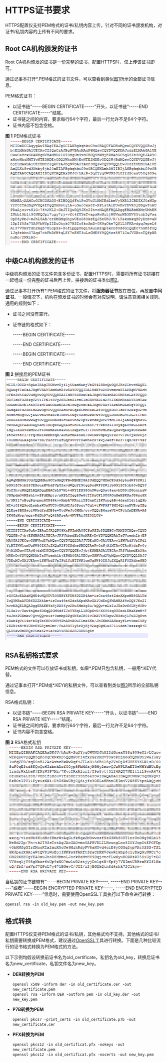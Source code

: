 # HTTPS证书要求<a name="live_01_0045"></a>

HTTPS配置仅支持PEM格式的证书/私钥内容上传，针对不同的证书颁发机构，对证书/私钥内容的上传有不同的要求。

## Root CA机构颁发的证书<a name="zh-cn_topic_0175227673_zh-cn_topic_0064907759_section47392574183850"></a>

Root CA机构颁发的证书是一份完整的证书，配置HTTPS时，仅上传该证书即可。

通过记事本打开\*.PEM格式的证书文件，可以查看到类似[图1](#zh-cn_topic_0175227673_zh-cn_topic_0064907759_fig62782747144849)所示的全部证书信息。

PEM格式证书：

-   以证书链“-----BEGIN CERTIFICATE-----”开头，以证书链“-----END CERTIFICATE-----”结尾。
-   证书链之间的内容，要求每行64个字符，最后一行允许不足64个字符。
-   证书内容不包含空格。

**图 1**  PEM格式证书<a name="zh-cn_topic_0175227673_zh-cn_topic_0064907759_fig62782747144849"></a>  
![](figures/PEM格式证书.png "PEM格式证书")

## 中级CA机构颁发的证书<a name="zh-cn_topic_0175227673_zh-cn_topic_0064907759_section23934614192754"></a>

中级机构颁发的证书文件包含多份证书，配置HTTPS时，需要将所有证书拼接在一起组成一份完整的证书后再上传。拼接后的证书类似[图2](#zh-cn_topic_0175227673_zh-cn_topic_0064907759_fig26971979202252)。

通过记事本打开所有\*.PEM格式的证书文件，将**服务器证书**放在首位，再放置**中间证书**。一般情况下，机构在颁发证书的时候会有对应说明，请注意查阅相关规则。通用的规则如下：

-   证书之间没有空行。
-   证书链的格式如下：

    -----BEGIN CERTIFICATE-----

    -----END CERTIFICATE-----

    -----BEGIN CERTIFICATE-----

    -----END CERTIFICATE-----


**图 2**  拼接后的PEM证书<a name="zh-cn_topic_0175227673_zh-cn_topic_0064907759_fig26971979202252"></a>  
![](figures/拼接后的PEM证书.png "拼接后的PEM证书")

## RSA私钥格式要求<a name="zh-cn_topic_0175227673_zh-cn_topic_0064907759_section28051642201353"></a>

PEM格式的文件可以存放证书或私钥，如果\*.PEM只包含私钥，一般用\*.KEY代替。

通过记事本打开\*.PEM或\*.KEY的私钥文件，可以查看到类似[图3](#zh-cn_topic_0175227673_zh-cn_topic_0064907759_fig4908845816121)所示的全部私钥信息。

RSA格式私钥：

-   以证书链“-----BEGIN RSA PRIVATE KEY-----”开头，以证书链“-----END RSA PRIVATE KEY-----”结尾。
-   证书链之间的内容，要求每行64个字符，最后一行允许不足64个字符。
-   证书内容不包含空格。

**图 3**  RSA格式私钥<a name="zh-cn_topic_0175227673_zh-cn_topic_0064907759_fig4908845816121"></a>  
![](figures/RSA格式私钥.png "RSA格式私钥")

当私钥的证书链带有“-----BEGIN PRIVATE KEY-----, -----END PRIVATE KEY-----”或者“-----BEGIN ENCRYPTED PRIVATE KEY-----, -----END ENCRYPTED PRIVATE KEY-----”信息时，需要使用OpenSSL工具执行以下命令进行转换：

```
openssl rsa -in old_key.pem -out new_key.pem
```

## 格式转换<a name="zh-cn_topic_0175227673_zh-cn_topic_0064907759_section6645502812116"></a>

配置HTTPS仅支持PEM格式的证书/私钥，其他格式均不支持。其他格式的证书/私钥需要转换成PEM格式，建议通过[OpenSSL](https://www.openssl.org/source/)工具进行转换。下面是几种比较流行的证书格式转换为PEM格式的方法。

以下示例均假设转换前证书名为old\_certificate，私钥名为old\_key，转换后证书名为new\_certificate，私钥文件名为new\_key。

-   **DER转换为PEM**

    ```
    openssl x509 -inform der -in old_certificate.cer -out new_certificate.pem
    openssl rsa -inform DER -outform pem -in old_key.der -out new_key.pem
    ```


-   **P7B转换为PEM**

    ```
    openssl pkcs7 -print_certs -in old_certificate.p7b -out new_certificate.cer
    ```


-   **PFX转换为PEM**

    ```
    openssl pkcs12 -in old_certificat.pfx -nokeys -out new_certificate.pem
    openssl pkcs12 -in old_certificat.pfx -nocerts -out new_key.pem
    ```


